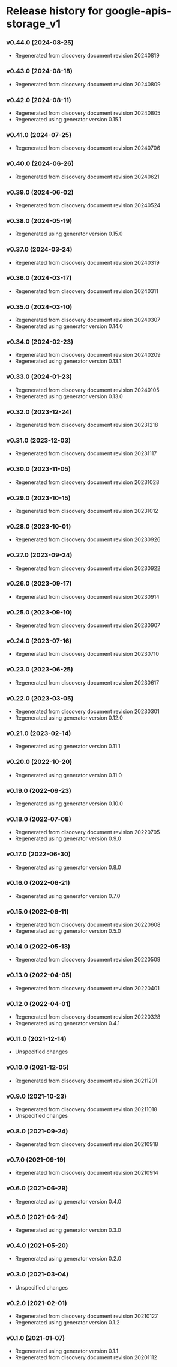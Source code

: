 # Release history for google-apis-storage_v1

### v0.44.0 (2024-08-25)

* Regenerated from discovery document revision 20240819

### v0.43.0 (2024-08-18)

* Regenerated from discovery document revision 20240809

### v0.42.0 (2024-08-11)

* Regenerated from discovery document revision 20240805
* Regenerated using generator version 0.15.1

### v0.41.0 (2024-07-25)

* Regenerated from discovery document revision 20240706

### v0.40.0 (2024-06-26)

* Regenerated from discovery document revision 20240621

### v0.39.0 (2024-06-02)

* Regenerated from discovery document revision 20240524

### v0.38.0 (2024-05-19)

* Regenerated using generator version 0.15.0

### v0.37.0 (2024-03-24)

* Regenerated from discovery document revision 20240319

### v0.36.0 (2024-03-17)

* Regenerated from discovery document revision 20240311

### v0.35.0 (2024-03-10)

* Regenerated from discovery document revision 20240307
* Regenerated using generator version 0.14.0

### v0.34.0 (2024-02-23)

* Regenerated from discovery document revision 20240209
* Regenerated using generator version 0.13.1

### v0.33.0 (2024-01-23)

* Regenerated from discovery document revision 20240105
* Regenerated using generator version 0.13.0

### v0.32.0 (2023-12-24)

* Regenerated from discovery document revision 20231218

### v0.31.0 (2023-12-03)

* Regenerated from discovery document revision 20231117

### v0.30.0 (2023-11-05)

* Regenerated from discovery document revision 20231028

### v0.29.0 (2023-10-15)

* Regenerated from discovery document revision 20231012

### v0.28.0 (2023-10-01)

* Regenerated from discovery document revision 20230926

### v0.27.0 (2023-09-24)

* Regenerated from discovery document revision 20230922

### v0.26.0 (2023-09-17)

* Regenerated from discovery document revision 20230914

### v0.25.0 (2023-09-10)

* Regenerated from discovery document revision 20230907

### v0.24.0 (2023-07-16)

* Regenerated from discovery document revision 20230710

### v0.23.0 (2023-06-25)

* Regenerated from discovery document revision 20230617

### v0.22.0 (2023-03-05)

* Regenerated from discovery document revision 20230301
* Regenerated using generator version 0.12.0

### v0.21.0 (2023-02-14)

* Regenerated using generator version 0.11.1

### v0.20.0 (2022-10-20)

* Regenerated using generator version 0.11.0

### v0.19.0 (2022-09-23)

* Regenerated using generator version 0.10.0

### v0.18.0 (2022-07-08)

* Regenerated from discovery document revision 20220705
* Regenerated using generator version 0.9.0

### v0.17.0 (2022-06-30)

* Regenerated using generator version 0.8.0

### v0.16.0 (2022-06-21)

* Regenerated using generator version 0.7.0

### v0.15.0 (2022-06-11)

* Regenerated from discovery document revision 20220608
* Regenerated using generator version 0.5.0

### v0.14.0 (2022-05-13)

* Regenerated from discovery document revision 20220509

### v0.13.0 (2022-04-05)

* Regenerated from discovery document revision 20220401

### v0.12.0 (2022-04-01)

* Regenerated from discovery document revision 20220328
* Regenerated using generator version 0.4.1

### v0.11.0 (2021-12-14)

* Unspecified changes

### v0.10.0 (2021-12-05)

* Regenerated from discovery document revision 20211201

### v0.9.0 (2021-10-23)

* Regenerated from discovery document revision 20211018
* Unspecified changes

### v0.8.0 (2021-09-24)

* Regenerated from discovery document revision 20210918

### v0.7.0 (2021-09-19)

* Regenerated from discovery document revision 20210914

### v0.6.0 (2021-06-29)

* Regenerated using generator version 0.4.0

### v0.5.0 (2021-06-24)

* Regenerated using generator version 0.3.0

### v0.4.0 (2021-05-20)

* Regenerated using generator version 0.2.0

### v0.3.0 (2021-03-04)

* Unspecified changes

### v0.2.0 (2021-02-01)

* Regenerated from discovery document revision 20210127
* Regenerated using generator version 0.1.2

### v0.1.0 (2021-01-07)

* Regenerated using generator version 0.1.1
* Regenerated from discovery document revision 20201112

